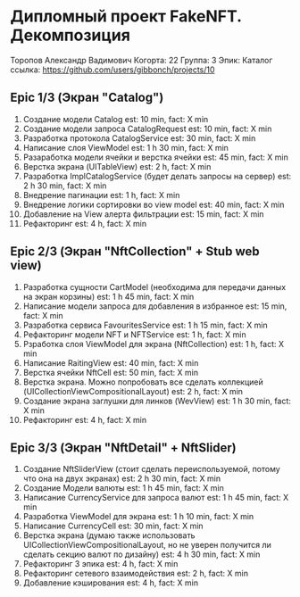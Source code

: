 # Дипломный проект FakeNFT. Декомпозиция

Торопов Александр Вадимович
Когорта: 22
Группа: 3
Эпик: Каталог
ссылка: https://github.com/users/gibbonch/projects/10

## Epic 1/3 (Экран "Catalog")
1.  Создание модели Catalog
    est: 10 min, fact: X min
2.  Создание модели запроса CatalogRequest
    est: 10 min, fact: X min
3.  Разработка протокола CatalogService
    est: 30 min, fact: X min
4.  Написание слоя ViewModel 
    est: 1 h 30 min, fact: X min
5.  Разаработка модели ячейки и верстка ячейки
    est: 45 min, fact: X min
6.  Верстка экрана (UITableView)
    est: 2 h, fact: X min
7.  Разработка ImplCatalogService (будет делать запросы на сервер)
    est: 2 h 30 min, fact: X min
8.  Внедрение пагинации 
    est: 1 h, fact: X min
9.  Внедрение логики сортировки во view model
    est: 40 min, fact: X min
10.  Добавление на View алерта фильтрации
    est: 15 min, fact: X min
11. Рефакторинг 
    est: 4 h, fact: X min

## Epic 2/3 (Экран "NftCollection" + Stub web view)
1.  Разработка сущности CartModel (необходима для передачи данных на экран корзины)
    est: 1 h 45 min, fact: X min
2.  Написание модели запроса для добавления в избранное
    est: 15 min, fact: X min
3.  Разработка сервиса FavouritesService
    est: 1 h 15 min, fact: X min
4.  Рефакторинг модели NFT и NFTService
    est: 1 h, fact: X min
5.  Рзработка слоя ViewModel для экрана (NftCollection)
    est: 1 h, fact: X min
6.  Написание RaitingView
    est: 40 min, fact: X min
7.  Верстка ячейки NftCell
    est: 50 min, fact: X min
8.  Верстка экрана. Можно попробовать все сделать коллекцией (UICollectionViewCompositionalLayout)
    est: 2 h, fact: X min
9.  Создание экрана заглушки для линков (WevView)
    est: 1 h 30 min, fact: X min
10. Рефакторинг 
    est: 4 h, fact: X min

## Epic 3/3 (Экран "NftDetail" + NftSlider)
1.  Создание NftSliderView (стоит сделать переиспользуемой, потому что она на двух экранах)
    est: 2 h 30 min, fact: X min
2.  Создание Модели валюты
    est: 1 h 45 min, fact: X min
3.  Написание CurrencyService для запроса валют
    est: 1 h 45 min, fact: X min
4.  Разработка ViewModel для экрана
    est: 1 h 10 min, fact: X min
5.  Написание CurrencyCell
    est: 30 min, fact: X min
6.  Верстка экрана (думаю также использовать UICollectionViewCompositionalLayout, но не уверен получится ли сделать секцию валют по дизайну)
    est: 4 h 30 min, fact: X min
7.  Рефакторинг 3 эпика
    est: 4 h, fact: X min
8.  Рефакторинг сетевого взаимодействия
    est: 2 h, fact: X min
9.  Добавление кэширования 
    est: 4 h, fact: X min
